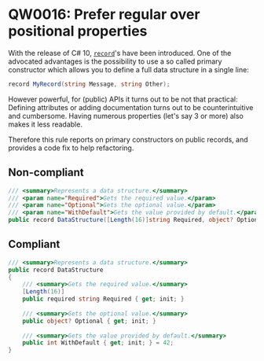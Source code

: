 # QW0016: Prefer regular over positional properties 

With the release of C# 10, [`record`](https://learn.microsoft.com/dotnet/csharp/language-reference/builtin-types/record)'s
have been introduced. One of the advocated advantages is the possibility to use
a so called primary constructor which allows you to define a full data structure
in a single line:

``` C#
record MyRecord(string Message, string Other);
```

However powerful, for (public) APIs it turns out to be not that practical:
Defining attributes or adding documentation turns out to be counterintuitive and
cumbersome. Having numerous properties (let's say 3 or more) also makes it
less readable.

Therefore this rule reports on primary constructors on public records, and 
provides a code fix to help refactoring.

## Non-compliant
``` C#
/// <summary>Represents a data structure.</summary>
/// <param name="Required">Gets the required value.</param>
/// <param name="Optional">Gets the optional value.</param>
/// <param name="WithDefault">Gets the value provided by default.</param>
public record DataStructure([Length(16)]string Required, object? Optional, int WithDefault = 42);
```

## Compliant
``` C#
/// <summary>Represents a data structure.</summary>
public record DataStructure
{
    /// <summary>Gets the required value.</summary>
    [Length(16)]
    public required string Required { get; init; }
    
    /// <summary>Gets the optional value.</summary>
    public object? Optional { get; init; }
    
    /// <summary>Gets the value provided by default.</summary>
    public int WithDefault { get; init; } = 42;
}
````
